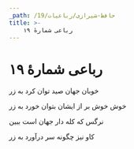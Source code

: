 ```yaml
---
_path: /حافظ-شیرازی/رباعیات/19
title: >-
    رباعی شمارهٔ ۱۹
---
```

# رباعی شمارهٔ ۱۹

<div class="b" id="bn1"><div class="m1"><p>خوبان جهان صید توان کرد به زر</p></div>
<div class="m2"><p>خوش خوش بر از ایشان بتوان خورد به زر</p></div></div>
<div class="b" id="bn2"><div class="m1"><p>نرگس که کله دار جهان است ببین</p></div>
<div class="m2"><p>کاو نیز چگونه سر درآورد به زر</p></div></div>
